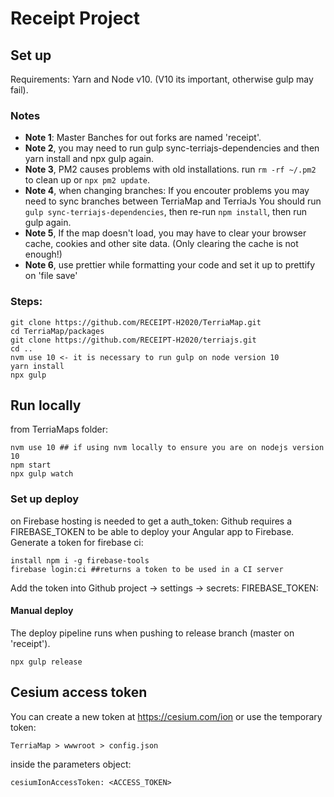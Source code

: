 
# Receipt Project

## Set up
Requirements:
Yarn and Node v10. (V10 its important, otherwise gulp may fail).

### Notes
- **Note 1**: Master Banches for out forks are named 'receipt'.
- **Note 2**, you may need to run gulp sync-terriajs-dependencies and then yarn install and npx gulp again.
- **Note 3**, PM2 causes problems with old installations. run `rm -rf ~/.pm2` to clean up or `npx pm2 update`.
- **Note 4**, when changing branches: If you encouter problems you may need to sync branches between TerriaMap and TerriaJs You should run `gulp sync-terriajs-dependencies`, then re-run `npm install`, then run gulp again.
- **Note 5**, If the map doesn't load, you may have to clear your browser cache, cookies and other site data. (Only clearing the cache is not enough!)
- **Note 6**, use prettier while formatting your code and set it up to prettify on 'file save'
 
### Steps: 
```
git clone https://github.com/RECEIPT-H2020/TerriaMap.git
cd TerriaMap/packages
git clone https://github.com/RECEIPT-H2020/terriajs.git
cd ..
nvm use 10 <- it is necessary to run gulp on node version 10
yarn install
npx gulp
```

 ## Run locally
from TerriaMaps folder:
```
nvm use 10 ## if using nvm locally to ensure you are on nodejs version 10
npm start
npx gulp watch
```

### Set up deploy
on Firebase hosting is needed to get a auth_token:
Github requires a FIREBASE_TOKEN to be able to deploy your Angular app to Firebase. Generate a token for firebase ci:
```
install npm i -g firebase-tools
firebase login:ci ##returns a token to be used in a CI server
```
Add the token into Github project -> settings -> secrets: FIREBASE_TOKEN:<your token> 

#### Manual deploy
The deploy pipeline runs when pushing to release branch (master on 'receipt').
```
npx gulp release
```


## Cesium access token  
You can create a new token at https://cesium.com/ion or use the temporary token:
 
```TerriaMap > wwwroot > config.json ```

inside the parameters object: 

```cesiumIonAccessToken: <ACCESS_TOKEN>```


